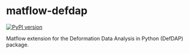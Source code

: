 # matflow-defdap

[![PyPI version](https://img.shields.io/pypi/v/matflow_defdap.svg)](https://pypi.python.org/pypi/matflow_defdap)

Matflow extension for the Deformation Data Analysis in Python (DefDAP) package.
